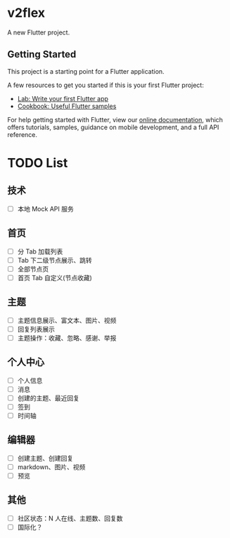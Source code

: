 # v2flex

A new Flutter project.

## Getting Started

This project is a starting point for a Flutter application.

A few resources to get you started if this is your first Flutter project:

- [Lab: Write your first Flutter app](https://flutter.dev/docs/get-started/codelab)
- [Cookbook: Useful Flutter samples](https://flutter.dev/docs/cookbook)

For help getting started with Flutter, view our
[online documentation](https://flutter.dev/docs), which offers tutorials,
samples, guidance on mobile development, and a full API reference.

# TODO List

## 技术

- [ ] 本地 Mock API 服务

## 首页

- [ ] 分 Tab 加载列表
- [ ] Tab 下二级节点展示、跳转
- [ ] 全部节点页
- [ ] 首页 Tab 自定义(节点收藏)

## 主题

- [ ] 主题信息展示、富文本、图片、视频
- [ ] 回复列表展示
- [ ] 主题操作：收藏、忽略、感谢、举报

## 个人中心

- [ ] 个人信息
- [ ] 消息
- [ ] 创建的主题、最近回复
- [ ] 签到
- [ ] 时间轴

## 编辑器

- [ ] 创建主题、创建回复
- [ ] markdown、图片、视频
- [ ] 预览

## 其他

- [ ] 社区状态：N 人在线、主题数、回复数
- [ ] 国际化？

